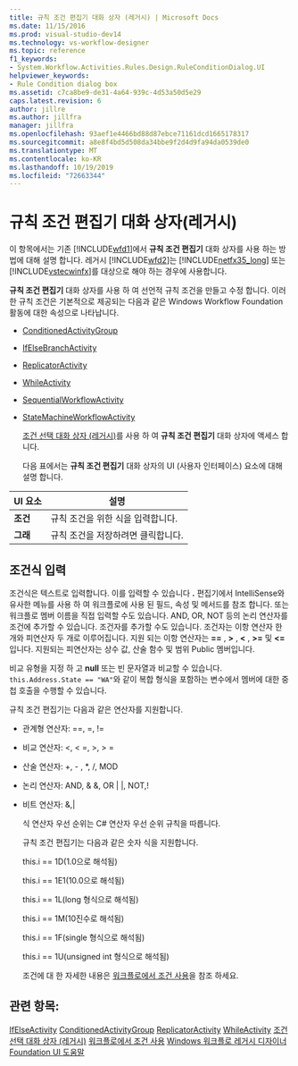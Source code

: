 ```yaml
---
title: 규칙 조건 편집기 대화 상자 (레거시) | Microsoft Docs
ms.date: 11/15/2016
ms.prod: visual-studio-dev14
ms.technology: vs-workflow-designer
ms.topic: reference
f1_keywords:
- System.Workflow.Activities.Rules.Design.RuleConditionDialog.UI
helpviewer_keywords:
- Rule Condition dialog box
ms.assetid: c7ca8be9-de31-4a64-939c-4d53a50d5e29
caps.latest.revision: 6
author: jillre
ms.author: jillfra
manager: jillfra
ms.openlocfilehash: 93aef1e4466bd88d87ebce71161dcd1665178317
ms.sourcegitcommit: a8e8f4bd5d508da34bbe9f2d4d9fa94da0539de0
ms.translationtype: MT
ms.contentlocale: ko-KR
ms.lasthandoff: 10/19/2019
ms.locfileid: "72663344"
---
```

# <a name="rule-condition-editor-dialog-box-legacy"></a>규칙 조건 편집기 대화 상자(레거시)
이 항목에서는 기존 [!INCLUDE[wfd1](../includes/wfd1-md.md)]에서 **규칙 조건 편집기** 대화 상자를 사용 하는 방법에 대해 설명 합니다. 레거시 [!INCLUDE[wfd2](../includes/wfd2-md.md)]는 [!INCLUDE[netfx35_long](../includes/netfx35-long-md.md)] 또는 [!INCLUDE[vstecwinfx](../includes/vstecwinfx-md.md)]를 대상으로 해야 하는 경우에 사용합니다.

 **규칙 조건 편집기** 대화 상자를 사용 하 여 선언적 규칙 조건을 만들고 수정 합니다. 이러한 규칙 조건은 기본적으로 제공되는 다음과 같은 Windows Workflow Foundation 활동에 대한 속성으로 나타납니다.

- [ConditionedActivityGroup](http://go.microsoft.com/fwlink?LinkID=65017)

- [IfElseBranchActivity](http://go.microsoft.com/fwlink?LinkID=65034)

- [ReplicatorActivity](http://go.microsoft.com/fwlink?LinkID=65039)

- [WhileActivity](http://go.microsoft.com/fwlink?LinkID=65049)

- [SequentialWorkflowActivity](http://go.microsoft.com/fwlink?LinkID=65040)

- [StateMachineWorkflowActivity](http://go.microsoft.com/fwlink?LinkID=65045)

  [조건 선택 대화 상자 (레거시)](../workflow-designer/select-condition-dialog-box-legacy.md)를 사용 하 여 **규칙 조건 편집기** 대화 상자에 액세스 합니다.

  다음 표에서는 **규칙 조건 편집기** 대화 상자의 UI (사용자 인터페이스) 요소에 대해 설명 합니다.

|UI 요소|설명|
|----------------|-----------------|
|**조건**|규칙 조건을 위한 식을 입력합니다.|
|**그래**|규칙 조건을 저장하려면 클릭합니다.|

## <a name="entering-condition-expressions"></a>조건식 입력
 조건식은 텍스트로 입력합니다. 이를 입력할 수 있습니다 **.** 편집기에서 IntelliSense와 유사한 메뉴를 사용 하 여 워크플로에 사용 된 필드, 속성 및 메서드를 참조 합니다. 또는 워크플로 멤버 이름을 직접 입력할 수도 있습니다. AND, OR, NOT 등의 논리 연산자를 조건에 추가할 수 있습니다. 조건자를 추가할 수도 있습니다. 조건자는 이항 연산자 한 개와 피연산자 두 개로 이루어집니다. 지원 되는 이항 연산자는 **==** , **>** , **\<** , **>=** 및 **<=** 입니다. 지원되는 피연산자는 상수 값, 산술 함수 및 범위 Public 멤버입니다.

 비교 유형을 지정 하 고 **null** 또는 빈 문자열과 비교할 수 있습니다. `this.Address.State == "WA"`와 같이 복합 형식을 포함하는 변수에서 멤버에 대한 중첩 호출을 수행할 수 있습니다.

 규칙 조건 편집기는 다음과 같은 연산자를 지원합니다.

- 관계형 연산자: ==, =, !=

- 비교 연산자: <, \< =, >, > =

- 산술 연산자: +, - , *, /, MOD

- 논리 연산자: AND, & &, OR &#124; &#124;, NOT,!

- 비트 연산자: &,&#124;

  식 연산자 우선 순위는 C# 연산자 우선 순위 규칙을 따릅니다.

  규칙 조건 편집기는 다음과 같은 숫자 식을 지원합니다.

  this.i == 1D(1.0으로 해석됨)

  this.i == 1E1(10.0으로 해석됨)

  this.i == 1L(long 형식으로 해석됨)

  this.i == 1M(10진수로 해석됨)

  this.i == 1F(single 형식으로 해석됨)

  this.i == 1U(unsigned int 형식으로 해석됨)

  조건에 대 한 자세한 내용은 [워크플로에서 조건 사용](http://go.microsoft.com/fwlink?LinkID=65009)을 참조 하세요.

## <a name="see-also"></a>관련 항목:
 [IfElseActivity](http://go.microsoft.com/fwlink?LinkID=65033) [ConditionedActivityGroup](http://go.microsoft.com/fwlink?LinkID=65017) [ReplicatorActivity](http://go.microsoft.com/fwlink?LinkID=65039) [WhileActivity](http://go.microsoft.com/fwlink?LinkID=65049) [조건 선택 대화 상자 (레거시)](../workflow-designer/select-condition-dialog-box-legacy.md) [워크플로에서 조건 사용](http://go.microsoft.com/fwlink?LinkID=65009) [Windows 워크플로 레거시 디자이너 Foundation UI 도움말](../workflow-designer/legacy-designer-for-windows-workflow-foundation-ui-help.md)